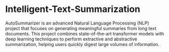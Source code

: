# Intelligent-Text-Summarization

AutoSummarizer is an advanced Natural Language Processing (NLP) project that focuses on generating meaningful summaries from long text documents. This project combines state-of-the-art transformer models with deep learning techniques to perform extractive and abstractive summarization, helping users quickly digest large volumes of information.
